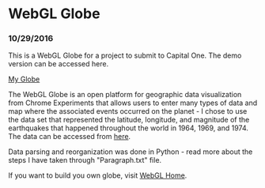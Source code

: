 # WebGL Globe

### 10/29/2016


This is a WebGL Globe for a project to submit to Capital One. The demo version can be accessed here.


[My Globe](https://jiwhanyoon.github.io/capitaloneglobe/)



The WebGL Globe is an open platform for geographic data visualization from Chrome Experiments that allows users to enter many types of data and map where the associated events occurred on the planet - I chose to use the data set that represented the latitude, longitude, and magnitude of the earthquakes that happened throughout the world in 1964, 1969, and 1974. The data can be accessed from [here](http://datasets.flowingdata.com/earthquakes1974.csv).



Data parsing and reorganization was done in Python - read more about the steps I have taken through "Paragraph.txt" file.


If you want to build you own globe, visit [WebGL Home](https://www.chromeexperiments.com/globe).

